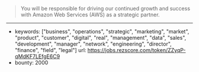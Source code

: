 >You will be responsible for driving our continued growth and success with Amazon Web Services (AWS) as a strategic partner. 
------
- keywords: ["business", "operations", "strategic", "marketing", "market", "product", "customer", "digital", "real", "management", "data", "sales", "development", "manager", "network", "engineering", "director", "finance", "field", "legal"]
url: https://jobs.rezscore.com/token/ZZyqP-qMdKF7LEfgE6C9
- bounty: 2000
